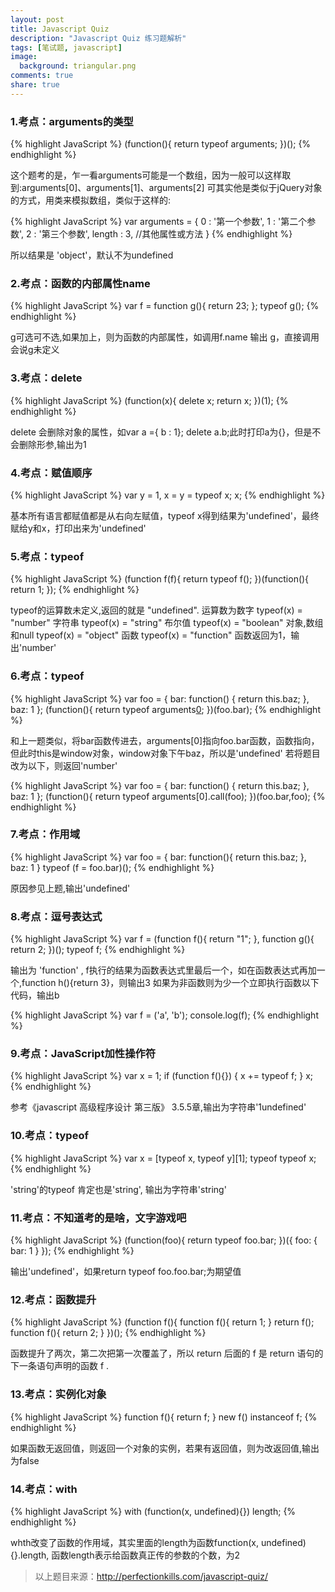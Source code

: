 ```yaml
---
layout: post
title: Javascript Quiz
description: "Javascript Quiz 练习题解析"
tags: [笔试题, javascript]
image:
  background: triangular.png
comments: true
share: true
---
```


### 1.考点：arguments的类型

{% highlight JavaScript %}
  (function(){
	  return typeof arguments;
  })();
{% endhighlight %}

这个题考的是，乍一看arguments可能是一个数组，因为一般可以这样取到:arguments[0]、arguments[1]、arguments[2]
可其实他是类似于jQuery对象的方式，用类来模拟数组，类似于这样的:

{% highlight JavaScript %}
  var arguments = {
  	  0 : '第一个参数',
	  1 : '第二个参数',
	  2 : '第三个参数',
	  length : 3,
	  //其他属性或方法
  }
{% endhighlight %}

所以结果是 'object'，默认不为undefined

### 2.考点：函数的内部属性name

{% highlight JavaScript %}
  var f = function g(){ return 23; };
  typeof g();
{% endhighlight %}

g可选可不选,如果加上，则为函数的内部属性，如调用f.name 输出 g，直接调用会说g未定义

### 3.考点：delete

{% highlight JavaScript %}
  (function(x){
      delete x;
      return x;
  })(1);
{% endhighlight %}

delete 会删除对象的属性，如var a ={ b : 1}; delete a.b;此时打印a为{}，但是不会删除形参,输出为1

### 4.考点：赋值顺序

{% highlight JavaScript %}
  var y = 1, x = y = typeof x;
  x;
{% endhighlight %}

基本所有语言都赋值都是从右向左赋值，typeof x得到结果为'undefined'，最终赋给y和x，打印出来为'undefined'

### 5.考点：typeof

{% highlight JavaScript %}
  (function f(f){
    return typeof f();
  })(function(){ return 1; });
{% endhighlight %}

typeof的运算数未定义,返回的就是 "undefined". 运算数为数字 typeof(x) = "number" 字符串 typeof(x) = "string" 布尔值 typeof(x) = "boolean" 对象,数组和null typeof(x) = "object" 函数 typeof(x) = "function" 
函数返回为1，输出'number'

### 6.考点：typeof

{% highlight JavaScript %}
  var foo = {
    bar: function() { return this.baz; },
    baz: 1
  };
  (function(){
    return typeof arguments[0]();
  })(foo.bar);
{% endhighlight %}

和上一题类似，将bar函数传进去，arguments[0]指向foo.bar函数，函数指向，但此时this是window对象，window对象下午baz，所以是'undefined'
若将题目改为以下，则返回'number'

{% highlight JavaScript %}
  var foo = {
    bar: function() { return this.baz; },
    baz: 1
  };
  (function(){
    return typeof arguments[0].call(foo);
  })(foo.bar,foo);
{% endhighlight %}


### 7.考点：作用域

{% highlight JavaScript %}
  var foo = {
    bar: function(){ return this.baz; },
    baz: 1
  }
  typeof (f = foo.bar)();
{% endhighlight %}

原因参见上题,输出'undefined'

### 8.考点：逗号表达式

{% highlight JavaScript %}
  var f = (function f(){ return "1"; }, function g(){ return 2; })();
  typeof f;
{% endhighlight %}

输出为 'function' , f执行的结果为函数表达式里最后一个，如在函数表达式再加一个,function h(){return 3}，则输出3
如果为非函数则为少一个立即执行函数以下代码，输出b

{% highlight JavaScript %}
var f = ('a', 'b');
console.log(f);
{% endhighlight %}

### 9.考点：JavaScript加性操作符

{% highlight JavaScript %}
  var x = 1;
  if (function f(){}) {
    x += typeof f;
  }
  x;
{% endhighlight %}

参考《javascript 高级程序设计 第三版》 3.5.5章,输出为字符串'1undefined'

### 10.考点：typeof

{% highlight JavaScript %}
  var x = [typeof x, typeof y][1];
  typeof typeof x;
{% endhighlight %}

'string'的typeof 肯定也是'string', 输出为字符串'string'

### 11.考点：不知道考的是啥，文字游戏吧

{% highlight JavaScript %}
  (function(foo){
    return typeof foo.bar;
  })({ foo: { bar: 1 } });
{% endhighlight %}

输出'undefined'，如果return typeof foo.foo.bar;为期望值

### 12.考点：函数提升

{% highlight JavaScript %}
  (function f(){
    function f(){ return 1; }
    return f();
    function f(){ return 2; }
  })();
{% endhighlight %}

函数提升了两次，第二次把第一次覆盖了，所以 return 后面的 f 是 return 语句的下一条语句声明的函数 f .

### 13.考点：实例化对象

{% highlight JavaScript %}
  function f(){ return f; }
  new f() instanceof f;
{% endhighlight %}

如果函数无返回值，则返回一个对象的实例，若果有返回值，则为改返回值,输出为false

### 14.考点：with

{% highlight JavaScript %}
  with (function(x, undefined){}) length;
{% endhighlight %}

whth改变了函数的作用域，其实里面的length为函数function(x, undefined){}.length, 函数length表示给函数真正传的参数的个数，为2

>以上题目来源：http://perfectionkills.com/javascript-quiz/